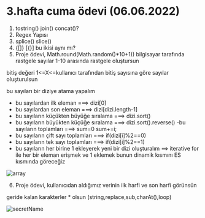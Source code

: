 # 3.hafta cuma ödevi (06.06.2022)

1) tostring() join() concat()?
2) Regex Yapısı
3) splice() slice()
4) {[]} [{}] bu ikisi aynı mı?
5) Proje ödevi, Math.round(Math.random()*10+1)) bilgisayar tarafında rastgele  sayılar 1-10 arasında rastgele oluştursun 

 bitiş değeri 1<=X<=kullanıcı tarafından bitiş sayısına göre sayılar oluşturulsun

 bu sayıları bir diziye atama yapalım
- bu sayılardan ilk eleman  ===> dizi[0]
- bu sayılardan son eleman ===> dizi[dizi.length-1]
- bu sayıların küçükten büyüğe sıralama ===> dizi.sort()
- bu sayıların büyükten küçüğe sıralama ===> dizi.sort().reverse()
-bu sayıların toplamları  ===> sum=0  sum+=i;
- bu sayıların çift sayı toplamları  ===> if(dizi[i]%2==0)
- bu sayıların tek sayı toplamları  ===> if(dizi[i]%2==1)
- bu sayıların her birine 1 ekleyerek yeni bir dizi oluşturalım ==> iterative for ile her bir eleman erişmek ve 1 eklemek bunun dinamik kısmını ES kısmında göreceğiz


![array](https://user-images.githubusercontent.com/86284062/172161115-13cedc75-43ca-49ec-b8aa-d4e5b56e2b1e.png)

6) Proje ödevi, kullanıcıdan aldığımız verinin ilk harfi ve son harfi görünsün
 
 geride kalan karakterler * olsun (string,replace,sub,charAt(),loop)
 
![secretName](https://user-images.githubusercontent.com/86284062/173388522-dc94ad8a-f77d-478e-898c-c5db49807ab2.png)
